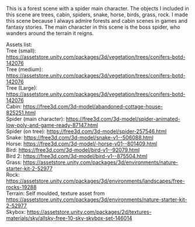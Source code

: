 This is a forest scene with a spider main character. The objects I included in this scene are trees, cabin, spiders, snake, horse, birds, grass, rock. I made this scene because I always admire forests and cabin scenes in games and fantasy stories. The main character in this scene is the boss spider, who wanders around the terrain it reigns.  

Assets list:  
Tree (small): https://assetstore.unity.com/packages/3d/vegetation/trees/conifers-botd-142076  
Tree (medium): https://assetstore.unity.com/packages/3d/vegetation/trees/conifers-botd-142076  
Tree (Large): https://assetstore.unity.com/packages/3d/vegetation/trees/conifers-botd-142076  
Cabin: https://free3d.com/3d-model/abandoned-cottage-house-825251.html   
Spider (main character): https://free3d.com/3d-model/spider-animated-low-poly-and-game-ready-87147.html  
Spider (on tree): https://free3d.com/3d-model/spider-257546.html  
Snake: https://free3d.com/3d-model/snake-v1--506088.html  
Horse: https://free3d.com/3d-model/-horse-v01--801409.html  
Bird: https://free3d.com/3d-model/bird-v1--92079.html  
Bird 2: https://free3d.com/3d-model/bird-v1--875504.html  
Grass: https://assetstore.unity.com/packages/3d/environments/nature-starter-kit-2-52977  
Rock: https://assetstore.unity.com/packages/3d/environments/landscapes/free-rocks-19288  
Terrain: Self moulded, texture asset from https://assetstore.unity.com/packages/3d/environments/nature-starter-kit-2-52977  
Skybox: https://assetstore.unity.com/packages/2d/textures-materials/sky/allsky-free-10-sky-skybox-set-146014  
